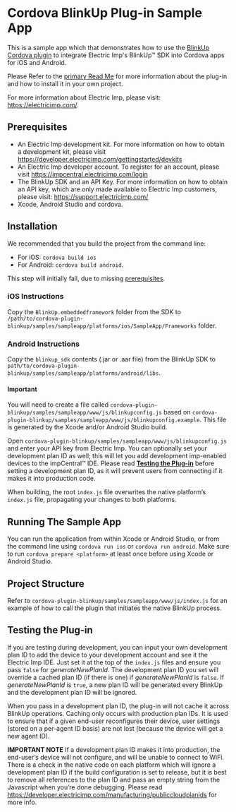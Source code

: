# Cordova BlinkUp Plug-in Sample App #

This is a sample app which that demonstrates how to use the [BlinkUp Cordova plugin](https://github.com/electricimp/cordova-plugin-blinkup) to integrate Electric Imp's BlinkUp™ SDK into Cordova apps for iOS and Android.

Please Refer to the [primary Read Me](../../README.md) for more information about the plug-in and how to install it in your own project.

For more information about Electric Imp, please visit: https://electricimp.com/.

## Prerequisites ##

* An Electric Imp development kit. For more information on how to obtain a development kit, please visit https://developer.electricimp.com/gettingstarted/devkits
* An Electric Imp developer account. To register for an account, please visit https://impcentral.electricimp.com/login
* The BlinkUp SDK and an API Key. For more information on how to obtain an API key, which are only made available to Electric Imp customers, please visit: https://support.electricimp.com/
* Xcode, Android Studio and cordova.

## Installation ##

We recommended that you build the project from the command line:

* For iOS: `cordova build ios`
* For Android: `cordova build android`.

This step will initially fail, due to missing [prerequisites](#prerequisites).

### iOS Instructions ###

Copy the `BlinkUp.embeddedframework` folder from the SDK to `/path/to/cordova-plugin-blinkup/samples/sampleapp/platforms/ios/SampleApp/Frameworks` folder.

### Android Instructions ###

Copy the `blinkup_sdk` contents (.jar or .aar file) from the BlinkUp SDK to `path/to/cordova-plugin-blinkup/samples/sampleapp/platforms/android/libs`.

#### Important ####

You will need to create a file called `cordova-plugin-blinkup/samples/sampleapp/www/js/blinkupconfig.js` based on `cordova-plugin-blinkup/samples/sampleapp/www/js/blinkupconfig.example`. This file is generated by the Xcode and/or Android Studio build.

Open `cordova-plugin-blinkup/samples/sampleapp/www/js/blinkupconfig.js` and enter your API key from Electric Imp. You can optionally set your development plan ID as well; this will let you add development imp-enabled devices to the impCentral™ IDE. Please read [**Testing the Plug-in**](#testing-the-plug0in) before setting a development plan ID, as it will prevent users from connecting if it makes it into production code.

When building, the root `index.js` file overwrites the native platform’s `index.js` file, propagating your changes to both platforms.

## Running The Sample App ##

You can run the application from within Xcode or Android Studio, or from the command line using `cordova run ios` or `cordova run android`. Make sure to run `cordova prepare <platform>` at least once before using Xcode or Android Studio.

## Project Structure ##

Refer to `cordova-plugin-blinkup/samples/sampleapp/www/js/index.js` for an example of how to call the plugin that initiates the native BlinkUp process.

## Testing the Plug-in ##

If you are testing during development, you can input your own development plan ID to add the device to your development account and see it the Electric Imp IDE. Just set it at the top of the `index.js` files and ensure you pass `false` for *generateNewPlanId*. The development plan ID you set will override a cached plan ID (if there is one) if *generateNewPlanId* is `false`. If *generateNewPlanId*  is `true`, a new plan ID will be generated every BlinkUp and the development plan ID will be ignored.

When you pass in a development plan ID, the plug-in will not cache it across BlinkUp operations. Caching only occurs with production plan IDs. It is used to ensure that if a given end-user reconfigures their device, user settings (stored on a per-agent ID basis) are not lost (because the device will get a new agent ID).

**IMPORTANT NOTE** If a development plan ID makes it into production, the end-user’s device will not configure, and will be unable to connect to WiFi. There is a check in the native code on each platform which will ignore a development plan ID if the build configuration is set to release, but it is best to remove all references to the plan ID and pass an empty string from the Javascript when you’re done debugging. Please read https://developer.electricimp.com/manufacturing/publiccloudplanids for more info.